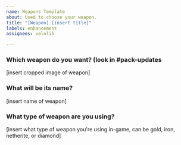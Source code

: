 ```yaml
---
name: Weapons Template
about: Used to choose your weapon.
title: "[Weapon] [insert title]"
labels: enhancement
assignees: velolib

---
```


### Which weapon do you want? (look in #pack-updates
[insert cropped image of weapon]

### What will be its name?
[insert name of weapon]

### What type of weapon are you using?
[insert what type of weapon you're using in-game, can be gold, iron, netherite, or diamond]
